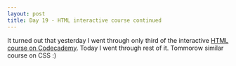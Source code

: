 ```yaml
---
layout: post
title: Day 19 - HTML interactive course continued
---
```

It turned out that yesterday I went through only third of the interactive [HTML course on Codecademy](https://www.codecademy.com/learn/learn-html). Today I went through rest of it. Tommorow similar course on CSS :)
